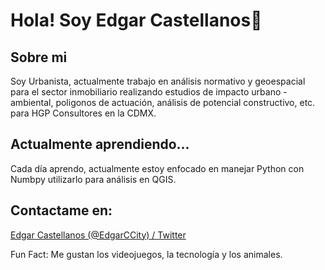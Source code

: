# Hola! Soy Edgar Castellanos👋

## Sobre mi

Soy Urbanista, actualmente trabajo en análisis normativo y geoespacial para el sector inmobiliario realizando estudios de impacto urbano - ambiental, poligonos de actuación, análisis de potencial constructivo, etc. para HGP Consultores en la CDMX. 

## Actualmente aprendiendo...

Cada día aprendo, actualmente estoy enfocado en manejar Python con Numbpy utilizarlo para análisis en QGIS.

## Contactame en: 

[Edgar Castellanos (@EdgarCCity) / Twitter](https://twitter.com/EdgarCCity)



Fun Fact: Me gustan los videojuegos, la tecnología y los animales.



<!--
**SoyEdgarC/SoyEdgarC** is a ✨ _special_ ✨ repository because its `README.md` (this file) appears on your GitHub profile.

Here are some ideas to get you started:

- 🔭 I’m currently working on ...
- 🌱 I’m currently learning ...
- 👯 I’m looking to collaborate on ...
- 🤔 I’m looking for help with ...
- 💬 Ask me about ...
- 📫 How to reach me: ...
- 😄 Pronouns: ...
- ⚡ Fun fact: ...
-->
